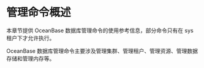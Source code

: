 # 管理命令概述

本章节提供 OceanBase 数据库管理命令的使用参考信息，部分命令只有在 sys 租户下才允许执行。

OceanBase 数据库管理命令主要涉及管理集群、管理租户、管理资源、管理数据存储和管理内存等。

